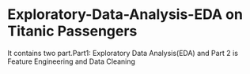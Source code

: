 # Exploratory-Data-Analysis-EDA on Titanic Passengers
It contains two part.Part1: Exploratory Data Analysis(EDA) and Part 2 is Feature Engineering and Data Cleaning
